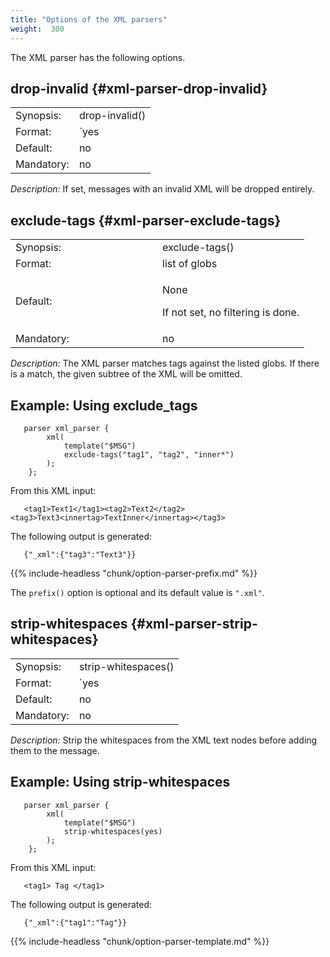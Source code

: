 ```yaml
---
title: "Options of the XML parsers"
weight:  300
---
```

<!-- DISCLAIMER: This file is based on the syslog-ng Open Source Edition documentation https://github.com/balabit/syslog-ng-ose-guides/commit/2f4a52ee61d1ea9ad27cb4f3168b95408fddfdf2 and is used under the terms of The syslog-ng Open Source Edition Documentation License. The file has been modified by Axoflow. -->

The XML parser has the following options.


## drop-invalid {#xml-parser-drop-invalid}

|            |                |
| ---------- | -------------- |
| Synopsis:  | drop-invalid() |
| Format:    | `yes|no`         |
| Default:   | no             |
| Mandatory: | no             |

*Description:* If set, messages with an invalid XML will be dropped entirely.



## exclude-tags {#xml-parser-exclude-tags}

<table>
<colgroup>
<col style="width: 50%" />
<col style="width: 50%" />
</colgroup>
<tbody>
<tr class="odd">
<td>Synopsis:</td>
<td>exclude-tags()</td>
</tr>
<tr class="even">
<td>Format:</td>
<td>list of globs</td>
</tr>
<tr class="odd">
<td>Default:</td>
<td><p>None</p>
<p>If not set, no filtering is done.</p></td>
</tr>
<tr class="even">
<td>Mandatory:</td>
<td>no</td>
</tr>
</tbody>
</table>

*Description:* The XML parser matches tags against the listed globs. If there is a match, the given subtree of the XML will be omitted.


## Example: Using exclude_tags

```shell
   parser xml_parser {
        xml(
            template("$MSG")
            exclude-tags("tag1", "tag2", "inner*")
        );
    };
```

From this XML input:

```shell
   <tag1>Text1</tag1><tag2>Text2</tag2><tag3>Text3<innertag>TextInner</innertag></tag3>
```

The following output is generated:

```shell
   {"_xml":{"tag3":"Text3"}}
```




{{% include-headless "chunk/option-parser-prefix.md" %}}

The `prefix()` option is optional and its default value is `".xml"`.



## strip-whitespaces {#xml-parser-strip-whitespaces}

|            |                     |
| ---------- | ------------------- |
| Synopsis:  | strip-whitespaces() |
| Format:    | `yes|no`              |
| Default:   | no                  |
| Mandatory: | no                  |

*Description:* Strip the whitespaces from the XML text nodes before adding them to the message.


## Example: Using strip-whitespaces

```shell
   parser xml_parser {
        xml(
            template("$MSG")
            strip-whitespaces(yes)
        );
    };
```

From this XML input:

```shell
   <tag1> Tag </tag1>
```

The following output is generated:

```shell
   {"_xml":{"tag1":"Tag"}}
```



{{% include-headless "chunk/option-parser-template.md" %}}
